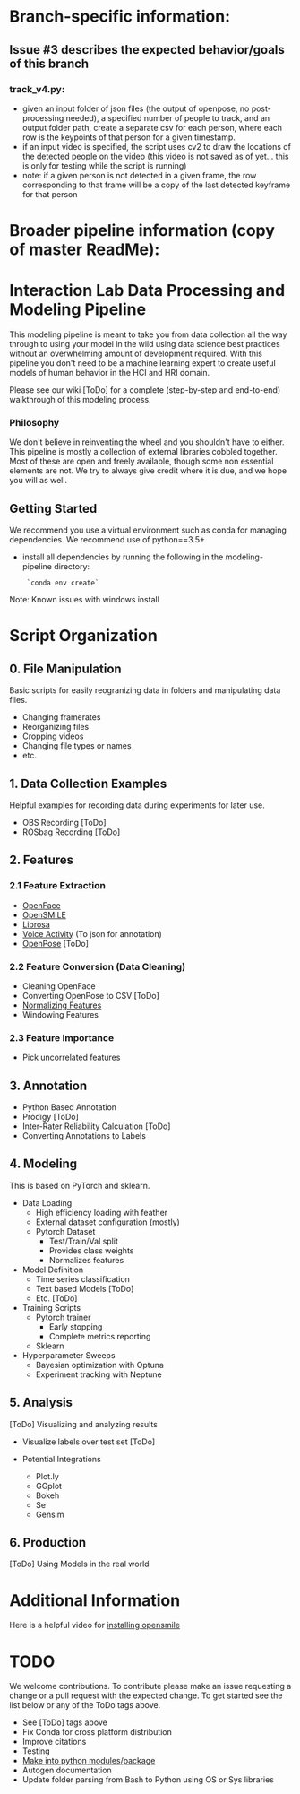 # Branch-specific information:
## Issue #3 describes the expected behavior/goals of this branch
### track_v4.py: 
- given an input folder of json files (the output of openpose, no post-processing needed), a specified number of people to track, and an output folder path, create a separate csv for each person, where each row is the keypoints of that person for a given timestamp.
- if an input video is specified, the script uses cv2 to draw the locations of the detected people on the video (this video is not saved as of yet... this is only for testing while the script is running)
- note: if a given person is not detected in a given frame, the row corresponding to that frame will be a copy of the last detected keyframe for that person

# Broader pipeline information (copy of master ReadMe):
# Interaction Lab Data Processing and Modeling Pipeline

This modeling pipeline is meant to take you from data collection all the way through to using your model in the wild using data science best practices without an overwhelming amount of development required. With this pipeline you don't need to be a machine learning expert to create useful models of human behavior in the HCI and HRI domain.

Please see our wiki [ToDo] for a complete (step-by-step and end-to-end) walkthrough of this modeling process. 

### Philosophy

We don't believe in reinventing the wheel and you shouldn't have to either. This pipeline is mostly a collection of external libraries cobbled together. Most of these are open and freely available, though some non essential elements are not. We try to always give credit where it is due, and we hope you will as well. 


## Getting Started

We recommend you use a virtual environment such as conda for managing dependencies. We recommend use of python==3.5+
 - install all dependencies by running the following in the modeling-pipeline directory:

        `conda env create`

Note: Known issues with windows install

# Script Organization

## 0. File Manipulation

Basic scripts for easily reogranizing data in folders and manipulating data files.

 - Changing framerates
 - Reorganizing files
 - Cropping videos
 - Changing file types or names
 - etc.

## 1. Data Collection Examples

Helpful examples for recording data during experiments for later use.

 - OBS Recording [ToDo]
 - ROSbag Recording [ToDo]

## 2. Features

### 2.1 Feature Extraction

 - [OpenFace](https://github.com/TadasBaltrusaitis/OpenFace)
 - [OpenSMILE](https://www.audeering.com/opensmile/)
 - [Librosa](https://librosa.org/doc/latest/index.html)
 - [Voice Activity](https://github.com/wiseman/py-webrtcvad) (To json for annotation)
 - [OpenPose](https://github.com/CMU-Perceptual-Computing-Lab/openpose) [ToDo]

### 2.2 Feature Conversion (Data Cleaning)

 - Cleaning OpenFace
 - Converting OpenPose to CSV [ToDo]
 - [Normalizing Features](https://towardsai.net/p/data-science/how-when-and-why-should-you-normalize-standardize-rescale-your-data-3f083def38ff)
 - Windowing Features

### 2.3 Feature Importance

 - Pick uncorrelated features


## 3. Annotation

 - Python Based Annotation
 - Prodigy [ToDo]
 - Inter-Rater Reliability Calculation [ToDo]
 - Converting Annotations to Labels

## 4. Modeling

This is based on PyTorch and sklearn.

 - Data Loading
    - High efficiency loading with feather
    - External dataset configuration (mostly)
    - Pytorch Dataset
        - Test/Train/Val split
        - Provides class weights
        - Normalizes features
 - Model Definition
    - Time series classification
    - Text based Models [ToDo]
    - Etc. [ToDo]
 - Training Scripts 
    - Pytorch trainer
        - Early stopping
        - Complete metrics reporting
    - Sklearn 
 - Hyperparameter Sweeps
    - Bayesian optimization with Optuna
    - Experiment tracking with Neptune

## 5. Analysis

[ToDo] Visualizing and analyzing results 
  - Visualize labels over test set [ToDo]
  
  - Potential Integrations 
    - Plot.ly
    - GGplot
    - Bokeh
    - Se
    - Gensim

## 6. Production

[ToDo] Using Models in the real world


# Additional Information

Here is a helpful video for [installing opensmile](https://www.youtube.com/watch?v=y8jDv1dW06Q&ab_channel=HowTo)


# TODO

We welcome contributions. To contribute please make an issue requesting a change or a pull request with the expected change. To get started see the list below or any of the ToDo tags above.

- See [ToDo] tags above
- Fix Conda for cross platform distribution
- Improve citations
- Testing
- [Make into python modules/package](https://python-packaging-tutorial.readthedocs.io/en/latest/setup_py.html)
- Autogen documentation
- Update folder parsing from Bash to Python using OS or Sys libraries
